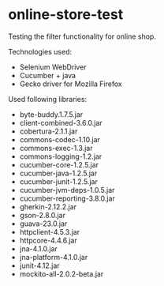 # online-store-test
Testing the filter functionality for online shop.

Technologies used:
- Selenium WebDriver
- Cucumber + java
- Gecko driver for Mozilla Firefox

Used following libraries:

- byte-buddy.1.7.5.jar
- client-combined-3.6.0.jar
- cobertura-2.1.1.jar
- commons-codec-1.10.jar
- commons-exec-1.3.jar
- commons-logging-1.2.jar
- cucumber-core-1.2.5.jar
- cucumber-java-1.2.5.jar
- cucumber-junit-1.2.5.jar
- cucumber-jvm-deps-1.0.5.jar
- cucumber-reporting-3.8.0.jar
- gherkin-2.12.2.jar
- gson-2.8.0.jar
- guava-23.0.jar
- httpclient-4.5.3.jar
- httpcore-4.4.6.jar
- jna-4.1.0.jar
- jna-platform-4.1.0.jar
- junit-4.12.jar
- mockito-all-2.0.2-beta.jar
